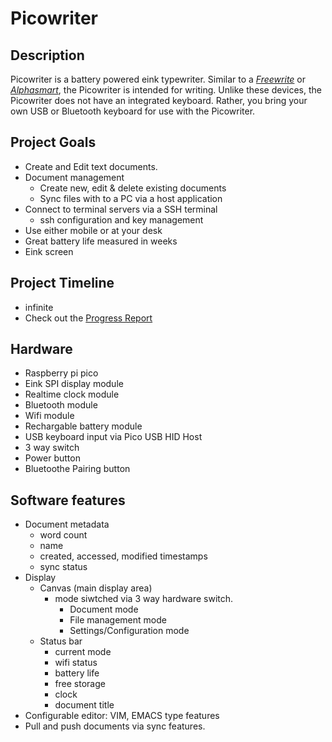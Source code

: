 # Picowriter

## Description

Picowriter is a battery powered eink typewriter.  Similar to a *[Freewrite](https://getfreewrite.com/products/freewrite-smart-typewriter "Freewrite Smart Typewriter")* or *[Alphasmart](https://en.wikipedia.org/wiki/AlphaSmart "Alphasmart")*, the Picowriter is intended for writing.  Unlike these devices, the Picowriter does not have an integrated keyboard.  Rather, you bring your own USB or Bluetooth keyboard for use with the Picowriter.

## Project Goals
- Create and Edit text documents.
- Document management
  - Create new, edit & delete existing documents
  - Sync files with to a PC via a host application
- Connect to terminal servers via a SSH terminal
  - ssh configuration and key management 
- Use either mobile or at your desk
- Great battery life measured in weeks
- Eink screen

## Project Timeline
- infinite
- Check out the [Progress Report](https://github.com/deanhuff/picowriter/wiki/Progress-report)

## Hardware
- Raspberry pi pico
- Eink SPI display module
- Realtime clock module
- Bluetooth module
- Wifi module
- Rechargable battery module
- USB keyboard input via Pico USB HID Host
- 3 way switch
- Power button
- Bluetoothe Pairing button

## Software features
- Document metadata
  - word count
  - name
  - created, accessed, modified timestamps
  - sync status
- Display
  - Canvas (main display area)
    - mode siwtched via 3 way hardware switch.
      - Document mode
      - File management mode
      - Settings/Configuration mode
  - Status bar
    - current mode
    - wifi status
    - battery life
    - free storage
    - clock
    - document title
- Configurable editor: VIM, EMACS type features
- Pull and push documents via sync features.
